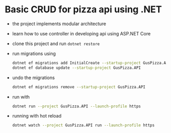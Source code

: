 # Basic CRUD for pizza api using .NET

- the project implements modular architecture
- learn how to use controller in developing api using ASP.NET Core
- clone this project and run `dotnet restore`

- run migrations using

  ```bash
  dotnet ef migrations add InitialCreate --startup-project GusPizza.API
  dotnet ef database update --startup-project GusPizza.API
  ```

- undo the migrations

  ```bash
  dotnet ef migrations remove --startup-project GusPizza.API
  ```

- run with

  ```bash
  dotnet run --project GusPizza.API --launch-profile https
  ```

- running with hot reload

  ```bash
  dotnet watch --project GusPizza.API run --launch-profile https
  ```
